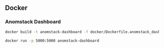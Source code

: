 ## Docker

### Anomstack Dashboard

```bash
docker build -t anomstack-dashboard -f docker/Dockerfile.anomstack_dashboard .
```

```bash
docker run -p 5000:5000 anomstack-dashboard
```

